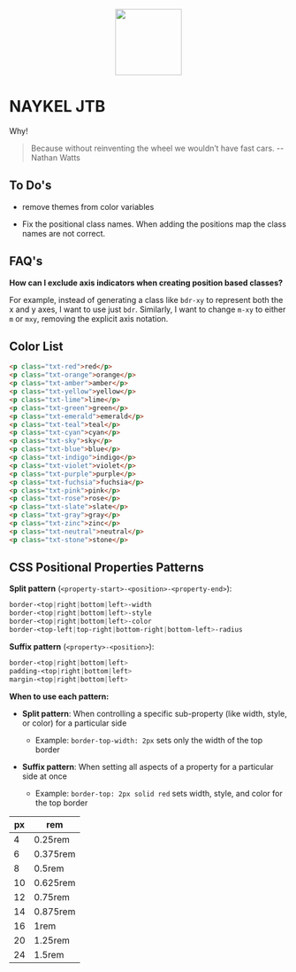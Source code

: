 <p align="center"><a href="https://naykel.com.au" target="_blank"><img src="https://avatars0.githubusercontent.com/u/32632005?s=460&u=d1df6f6e0bf29668f8a4845271e9be8c9b96ed83&v=4" width="120"></a></p>

# NAYKEL JTB

Why!

> Because without reinventing the wheel we wouldn’t have fast cars.  -- Nathan Watts

## To Do's

- remove themes from color variables

- Fix the positional class names. When adding the positions map the class names are not correct.

## FAQ's

**How can I exclude axis indicators when creating position based classes?**

For example, instead of generating a class like `bdr-xy` to represent both the x and y
axes, I want to use just `bdr`. Similarly, I want to change `m-xy` to either `m` or `mxy`,
removing the explicit axis notation.

## Color List

```html
<p class="txt-red">red</p>
<p class="txt-orange">orange</p>
<p class="txt-amber">amber</p>
<p class="txt-yellow">yellow</p>
<p class="txt-lime">lime</p>
<p class="txt-green">green</p>
<p class="txt-emerald">emerald</p>
<p class="txt-teal">teal</p>
<p class="txt-cyan">cyan</p>
<p class="txt-sky">sky</p>
<p class="txt-blue">blue</p>
<p class="txt-indigo">indigo</p>
<p class="txt-violet">violet</p>
<p class="txt-purple">purple</p>
<p class="txt-fuchsia">fuchsia</p>
<p class="txt-pink">pink</p>
<p class="txt-rose">rose</p>
<p class="txt-slate">slate</p>
<p class="txt-gray">gray</p>
<p class="txt-zinc">zinc</p>
<p class="txt-neutral">neutral</p>
<p class="txt-stone">stone</p>
```


## CSS Positional Properties Patterns

**Split pattern** (`<property-start>-<position>-<property-end>`):
```css
border-<top|right|bottom|left>-width
border-<top|right|bottom|left>-style
border-<top|right|bottom|left>-color
border-<top-left|top-right|bottom-right|bottom-left>-radius
```

**Suffix pattern** (`<property>-<position>`):
```css
border-<top|right|bottom|left>
padding-<top|right|bottom|left>
margin-<top|right|bottom|left>
```

**When to use each pattern:**

- **Split pattern**: When controlling a specific sub-property (like width, style, or
  color) for a particular side
  - Example: `border-top-width: 2px` sets only the width of the top border
  
- **Suffix pattern**: When setting all aspects of a property for a particular side at once
  - Example: `border-top: 2px solid red` sets width, style, and color for the top border



| px  | rem      |
| --- | -------- |
| 4   | 0.25rem  |
| 6   | 0.375rem |
| 8   | 0.5rem   |
| 10  | 0.625rem |
| 12  | 0.75rem  |
| 14  | 0.875rem |
| 16  | 1rem     |
| 20  | 1.25rem  |
| 24  | 1.5rem   |
